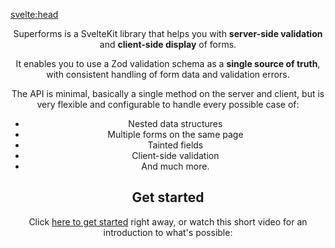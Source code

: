 <script lang="ts">
	import Header from './Header.svelte'
	import Youtube from '$lib/Youtube.svelte'
</script>

<svelte:head>
<title>Superforms for SvelteKit</title>
</svelte:head>

<Header />

Superforms is a SvelteKit library that helps you with **server-side validation** and **client-side display** of forms.

It enables you to use a Zod validation schema as a **single source of truth**, with consistent handling of form data and validation errors.

The API is minimal, basically a single method on the server and client, but is very flexible and configurable to handle every possible case of:

- Nested data structures
- Multiple forms on the same page
- Tainted fields
- Client-side validation
- And much more.

## Get started

Click <a href="/get-started">here to get started</a> right away, or watch this short video for an introduction to what's possible:

<Youtube id="MiKzH3kcVfs" />
